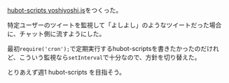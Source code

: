 [hubot-scripts yoshiyoshi.js](https://github.com/faithcreates/hubot-scripts/pull/6)をつくった。

特定ユーザーのツイートを監視して「よしよし」のようなツイートだった場合に、チャット側に流すようにした。

最初`require('cron');`で定期実行するhubot-scriptsを書きたかったのだけれど、こういう監視なら`setInterval`で十分なので、方針を切り替えた。

とりあえず週1 hubot-scripts を目指そう。

